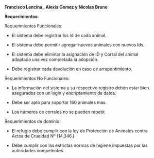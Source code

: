 **Francisco Lencina , Alexis Gomez y Nicolas Bruno**

**Requerimientos:**

Requerimientos Funcionales:

-   El sistema debe registrar los Id de cada animal.

-   El sistema debe permitir agregar nuevos animales con nuevos Ids.

-   El sistema debe eliminar la asignación de ID y Corral del animal adoptado una vez completada la adopción.

-   Debe registrar cada devolución en caso de arrepentimiento.

Requerimientos No Funcionales:

-   La información del sistema y su respectivo registro deben estar bien asegurados con un login y encriptamiento de datos.

-   Debe ser apto para soportar 160 animales max.

-   Los números de corrales no se pueden repetir.

Requerimientos de dominio:

-   El refugio debe cumplir con la ley de Protección de Animales contra Actos de Crueldad Nº (14.346.)

-   Debe cumplir con las estrictas normas de higiene impuestas por las autoridades competentes.
